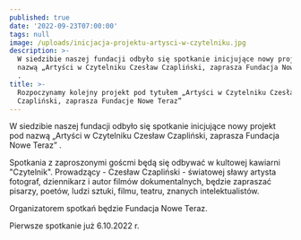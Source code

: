 ```yaml
---
published: true
date: '2022-09-23T07:00:00'
tags: null
image: /uploads/inicjacja-projektu-artysci-w-czytelniku.jpg
description: >-
  W siedzibie naszej fundacji odbyło się spotkanie inicjujące nowy projekt pod
  nazwą „Artyści w Czytelniku Czesław Czapliński, zaprasza Fundacja Nowe Teraz”
  . 
title: >-
  Rozpoczynamy kolejny projekt pod tytułem „Artyści w Czytelniku Czesław
  Czapliński, zaprasza Fundacje Nowe Teraz”
---
```


W siedzibie naszej fundacji odbyło się spotkanie inicjujące nowy projekt pod nazwą „Artyści w Czytelniku Czesław Czapliński, zaprasza Fundacja Nowe Teraz” .   

Spotkania z zaproszonymi goścmi będą się odbywać w kultowej kawiarni "Czytelnik". Prowadzący - Czesław Czapliński - światowej sławy artysta fotograf, dziennikarz i autor filmów dokumentalnych, będzie zapraszać pisarzy, poetów, ludzi sztuki, filmu, teatru, znanych intelektualistów.

Organizatorem spotkań będzie Fundacja Nowe Teraz.

Pierwsze spotkanie już 6.10.2022 r.

